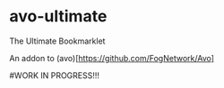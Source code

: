 # avo-ultimate
The Ultimate Bookmarklet

An addon to (avo)[https://github.com/FogNetwork/Avo]

#WORK IN PROGRESS!!!
